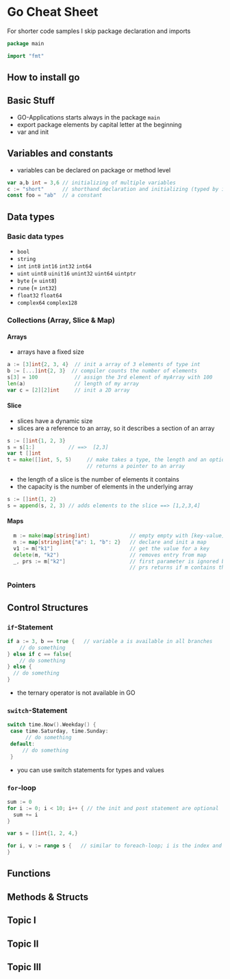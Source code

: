 # Go Cheat Sheet


For shorter code samples I skip package declaration and imports

<!-- code -->
```go
package main

import "fmt"
```

## How to install go



## Basic Stuff

- GO-Applications starts always in the package `main`
- export package elements by capital letter at the beginning
- var and init

## Variables and constants

- variables can be declared on package or method level

```go
var a,b int = 3,6 // initializing of multiple variables
c := "short"      // shorthand declaration and initializing (typed by its value)
const foo = "ab"  // a constant
```

## Data types
### Basic data types
- `bool`
- `string`
- `int`	  `int8`  `int16`		 `int32`	  `int64`
- `uint`	`uint8`	`uinit16`	 `unint32` 	`uint64` 	`uintptr`
- `byte` (= `uint8`)
- `rune` (= `int32`)
- `float32` `float64`
- `complex64` `complex128`

### Collections (Array, Slice & Map)
#### Arrays
- arrays have a fixed size
```go
a := [3]int{2, 3, 4}  // init a array of 3 elements of type int
b := [...]int{2, 3}  // compiler counts the number of elements
s[3] = 100            // assign the 3rd element of myArray with 100
len(a)                // length of my array
var c = [2][2]int     // init a 2D array
```
#### Slice
- slices have a dynamic size
- slices are a reference to an array, so it describes a section of an array
```go
s := []int{1, 2, 3}
s = s[1:]           // ==>  [2,3]
var t []int
t = make([]int, 5, 5)     // make takes a type, the length and an optional capacity
                          // returns a pointer to an array
```
- the length of a slice is the number of elements it contains
- the capacity is the number of elements in the underlying array

```go
s := []int{1, 2}
s = append(s, 2, 3) // adds elements to the slice ==> [1,2,3,4]
```
#### Maps
```go
  m := make(map[string]int)             // empty empty with [key-value]val-type
  n := map[string]int{"a": 1, "b": 2}   // declare and init a map
  v1 := m["k1"]                         // get the value for a key
  delete(m, "k2")                       // removes entry from map
  _, prs := m["k2"]                     // first parameter is ignored by "blank identifier"
                                        // prs returns if m contains the key "k2" [boolean]
```
### Pointers

## Control Structures
### `if`-Statement
```go
if a := 3, b == true {   // variable a is available in all branches
    // do something
} else if c == false{
    // do something
} else {
  // do something
}
```
- the ternary operator is not available in GO

### `switch`-Statement

```go
switch time.Now().Weekday() {
 case time.Saturday, time.Sunday:
      // do something
 default:
     // do something
 }
```
- you can use switch statements for types and values

### `for`-loop
```go
sum := 0
for i := 0; i < 10; i++ { // the init and post statement are optional
  sum += i
}
```
```go
var s = []int{1, 2, 4,}

for i, v := range s {   // similar to foreach-loop; i is the index and v the value
}
```

## Functions

## Methods & Structs


## Topic I



## Topic II



## Topic III
